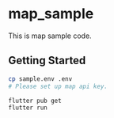 # map_sample

This is map sample code.

## Getting Started

```sh
cp sample.env .env
# Please set up map api key.
```

```sh
flutter pub get
flutter run
```